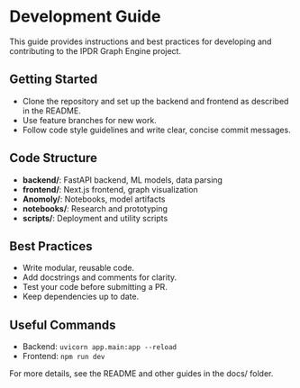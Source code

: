 # Development Guide

This guide provides instructions and best practices for developing and contributing to the IPDR Graph Engine project.

## Getting Started
- Clone the repository and set up the backend and frontend as described in the README.
- Use feature branches for new work.
- Follow code style guidelines and write clear, concise commit messages.

## Code Structure
- **backend/**: FastAPI backend, ML models, data parsing
- **frontend/**: Next.js frontend, graph visualization
- **Anomoly/**: Notebooks, model artifacts
- **notebooks/**: Research and prototyping
- **scripts/**: Deployment and utility scripts

## Best Practices
- Write modular, reusable code.
- Add docstrings and comments for clarity.
- Test your code before submitting a PR.
- Keep dependencies up to date.

## Useful Commands
- Backend: `uvicorn app.main:app --reload`
- Frontend: `npm run dev`

For more details, see the README and other guides in the docs/ folder.
